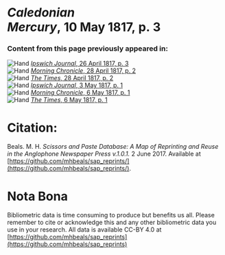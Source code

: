 # *Caledonian Mercury*, 10 May 1817, p. 3  
  
### Content from this page previously appeared in:  
![Hand](http://scissorsandpaste.net/wp-content/uploads/2017/06/smallhandpointer.png) [*Ipswich Journal*, 26 April 1817, p. 3](https://mhbeals.github.io/sap_html/Ipswich-Journal/Ipswich-Journal-26-April-1817-p-3)  
![Hand](http://scissorsandpaste.net/wp-content/uploads/2017/06/smallhandpointer.png) [*Morning Chronicle*, 28 April 1817, p. 2](https://mhbeals.github.io/sap_html/Morning-Chronicle/Morning-Chronicle-28-April-1817-p-2)  
![Hand](http://scissorsandpaste.net/wp-content/uploads/2017/06/smallhandpointer.png) [*The Times*, 28 April 1817, p. 2](https://mhbeals.github.io/sap_html/The-Times/The-Times-28-April-1817-p-2)  
![Hand](http://scissorsandpaste.net/wp-content/uploads/2017/06/smallhandpointer.png) [*Ipswich Journal*, 3 May 1817, p. 1](https://mhbeals.github.io/sap_html/Ipswich-Journal/Ipswich-Journal-3-May-1817-p-1)  
![Hand](http://scissorsandpaste.net/wp-content/uploads/2017/06/smallhandpointer.png) [*Morning Chronicle*, 6 May 1817, p. 1](https://mhbeals.github.io/sap_html/Morning-Chronicle/Morning-Chronicle-6-May-1817-p-1)  
![Hand](http://scissorsandpaste.net/wp-content/uploads/2017/06/smallhandpointer.png) [*The Times*, 6 May 1817, p. 1](https://mhbeals.github.io/sap_html/The-Times/The-Times-6-May-1817-p-1)  


# Citation: 

Beals. M. H. *Scissors and Paste Database: A Map of Reprinting and Reuse in the Anglophone Newspaper Press v.1.0.1.* 2 June 2017. Available at [https://github.com/mhbeals/sap_reprints/](https://github.com/mhbeals/sap_reprints/). 

# Nota Bona

Bibliometric data is time consuming to produce but benefits us all. Please remember to cite or acknowledge this and any other bibliometric data you use in your research. All data is available CC-BY 4.0 at [https://github.com/mhbeals/sap_reprints](https://github.com/mhbeals/sap_reprints)
